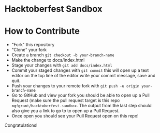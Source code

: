 # Hacktoberfest Sandbox


# How to Contribute

- "Fork" this repository
- "Clone" your fork
- Create a branch `git checkout -b your-branch-name`
- Make the change to docs/index.html
- Stage your changes with `git add docs/index.html`
- Commit your staged changes with `git commit` this will open up a text editor on the top line of the editor write your commit message, save and quit.
- Push your changes to your remote fork with `git push -u origin your-branch-name`
- Go to GitHub and view your fork you should be able to open up a Pull Request (make sure the pull request target is this repo `ngfgrant/hacktoberfest-sandbox`. The output from the last step should also give you a link to go to to open up a Pull Request.
- Once open you should see your Pull Request open on this repo!

Congratulations! 
